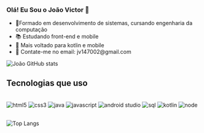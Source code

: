 ### Olá! Eu Sou o João Victor 🤙

<ul>
 <li>
    🏫Formado em desenvolvimento de sistemas, cursando engenharia da computação
 </li>
 <li>   
    📚 Estudando front-end e mobile
 </li>
 <li>
    👯 Mais voltado para kotlin e mobile
 </li>
 <li>
    📧 Contate-me no email: jv147002@gmail.com
 </li>
</ul>

![João GitHub stats](https://github-readme-stats.vercel.app/api?username=Ratinho253&show_icons=true&theme=synthwave)

## Tecnologias que uso  

<div style="display: inline_block"><br>
  <img align="center" alt="html5" src="https://img.shields.io/badge/HTML5-E34F26?style=for-the-badge&logo=html5&logoColor=white">
   <img align="center" alt="css3" src="https://img.shields.io/badge/CSS3-1572B6?style=for-the-badge&logo=css3&logoColor=white">
    <img align="center" alt="java" src="https://img.shields.io/badge/Java-ED8B00?style=for-the-badge&logo=java&logoColor=white">
     <img align="center" alt="javascript" src="https://img.shields.io/badge/JavaScript-323330?style=for-the-badge&logo=javascript&logoColor=F7DF1E">  
       <img align="center" alt="android studio" src="https://cdn.jsdelivr.net/gh/devicons/devicon@latest/icons/androidstudio/androidstudio-original.svg" />
         <img align="center" alt="sql" src="https://cdn.jsdelivr.net/gh/devicons/devicon@latest/icons/azuresqldatabase/azuresqldatabase-original.svg" />
           <img  align="center" alt="kotlin" src="https://cdn.jsdelivr.net/gh/devicons/devicon@latest/icons/kotlin/kotlin-original.svg" />
            <img  align="center" alt="node" src="https://cdn.jsdelivr.net/gh/devicons/devicon@latest/icons/nodejs/nodejs-original.svg" />
</div></br>


![Top Langs](https://github-readme-stats.vercel.app/api/top-langs/?username=Ratinho253&layout=compact&&_icons=true&theme=synthwave)
